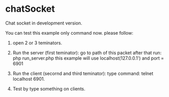 chatSocket
==========

Chat socket in development version.

You can test this example only command now. please follow:

1. open 2 or 3 teminators.

2. Run the server (first teminator): go to path of this packet after that run: php run_server.php
   this example will use localhost(127.0.0.1') and port = 6901
3. Run the client (secornd and third teminator): type command: telnet localhost 6901.
4. Test by type something on clients.

